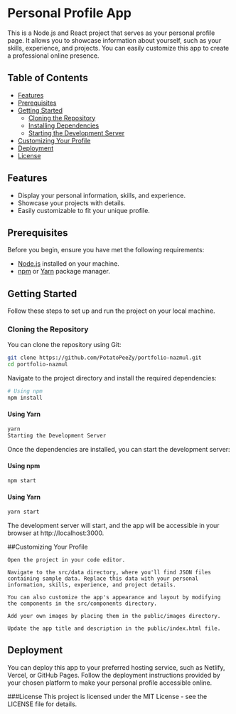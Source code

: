 # Personal Profile App

This is a Node.js and React project that serves as your personal profile page. It allows you to showcase information about yourself, such as your skills, experience, and projects. You can easily customize this app to create a professional online presence.

## Table of Contents

- [Features](#features)
- [Prerequisites](#prerequisites)
- [Getting Started](#getting-started)
  - [Cloning the Repository](#cloning-the-repository)
  - [Installing Dependencies](#installing-dependencies)
  - [Starting the Development Server](#starting-the-development-server)
- [Customizing Your Profile](#customizing-your-profile)
- [Deployment](#deployment)
- [License](#license)

## Features

- Display your personal information, skills, and experience.
- Showcase your projects with details.
- Easily customizable to fit your unique profile.

## Prerequisites

Before you begin, ensure you have met the following requirements:

- [Node.js](https://nodejs.org/) installed on your machine.
- [npm](https://www.npmjs.com/) or [Yarn](https://yarnpkg.com/) package manager.

## Getting Started

Follow these steps to set up and run the project on your local machine.

### Cloning the Repository

You can clone the repository using Git:

```bash
git clone https://github.com/PotatoPeeZy/portfolio-nazmul.git
cd portfolio-nazmul
```

Navigate to the project directory and install the required dependencies:

```bash
# Using npm
npm install
```

#### Using Yarn

```bash
yarn
Starting the Development Server
```

Once the dependencies are installed, you can start the development server:

#### Using npm

```bash
npm start
```

#### Using Yarn

```bash
yarn start
```

The development server will start, and the app will be accessible in your browser at http://localhost:3000.

##Customizing Your Profile

```
Open the project in your code editor.

Navigate to the src/data directory, where you'll find JSON files containing sample data. Replace this data with your personal information, skills, experience, and project details.

You can also customize the app's appearance and layout by modifying the components in the src/components directory.

Add your own images by placing them in the public/images directory.

Update the app title and description in the public/index.html file.
```

## Deployment

You can deploy this app to your preferred hosting service, such as Netlify, Vercel, or GitHub Pages. Follow the deployment instructions provided by your chosen platform to make your personal profile accessible online.

###License
This project is licensed under the MIT License - see the LICENSE file for details.

```

```
